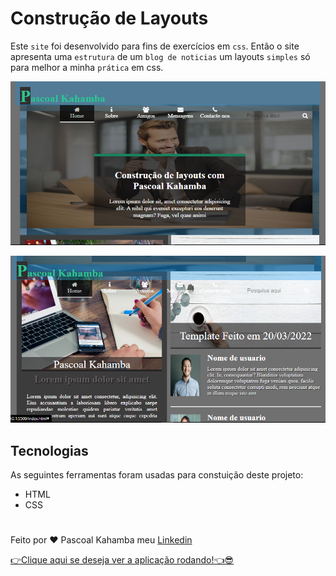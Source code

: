 # Construção de Layouts

Este `site` foi desenvolvido para fins de exercícios em `css`. Então o site apresenta uma `estrutura` de um `blog de noticias` um layouts `simples` só para melhor a minha `prática` em css.

![aqui aparece a foto do site](img/fotoprojeto.PNG)

![aqui aparece a segunda foto do projeto](img/fotoprojeto01.PNG)

## Tecnologias

As seguintes ferramentas foram usadas para constuição deste projeto:

- HTML
- CSS

#

Feito por ❤ Pascoal Kahamba meu [Linkedin](https://www.linkedin.com/in/pascoal-kahamba-7b43bb233?lipi=urn%3Ali%3Apage%3Ad_flagship3_profile_view_base_contact_details%3BTg8LEKayToyytOX1pVAQ%2Bg%3D%3D)

[👉Clique aqui se deseja ver a aplicação rodando!👈😎](https://conta-diasdo-ano.vercel.app/)
